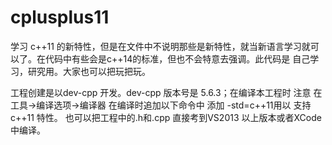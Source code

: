 # cplusplus11
学习 c++11 的新特性，但是在文件中不说明那些是新特性，就当新语言学习就可以了。在代码中有些会是c++14的标准，但也不会特意去强调。此代码是
自己学习，研究用。大家也可以把玩把玩。

工程创建是以dev-cpp 开发。dev-cpp 版本号是 5.6.3；在编译本工程时 注意 在工具->编译选项->编译器 在编译时追加以下命令中 添加 -std=c++11用以
支持c++11 特性。 也可以把工程中的.h和.cpp 直接考到VS2013 以上版本或者XCode中编译。
